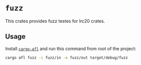 # `fuzz`

This crates provides fuzz testes for lrc20 crates.

## Usage

Install [`cargo-afl`] and run this command from root of the project:

``` sh
cargo afl fuzz -i fuzz/in -o fuzz/out target/debug/fuzz
```

[`cargo-afl`]: https://rust-fuzz.github.io/book/cargo-fuzz.html
